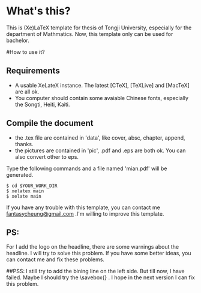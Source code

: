 # What's this?
This is (Xe)LaTeX template for thesis of Tongji University, especially for the department of Mathmatics. Now, this template only can be used for bachelor.

#How to use it?
## Requirements
* A usable XeLateX instance. The latest [CTeX], [TeXLive] and [MacTeX] are all ok.
*  You computer should contain some avaiable Chinese fonts, especially the Songti, Heiti, Kaiti.

## Compile the document

* the .tex file are contained in 'data', like cover, absc, chapter, append, thanks.
* the pictures are contained in 'pic', .pdf and .eps are both ok. You can also convert other to eps.

 Type the following commands and a file named 'mian.pdf' will be generated.

	$ cd $YOUR_WORK_DIR
	$ xelatex main
	$ xelate main

If you have any trouble with this template, you can contact me <fantasycheung@gmail.com> .I'm willing to improve this template.
## PS:
For I add the logo on the headline, there are some warnings about the headline. I will try to solve this problem. If you have some better ideas, you can contact me and fix these problems.

##PSS:
I still try to add the bining line on the left side. But till now, I have failed. Maybe I should try the \savebox{} . I hope in the next version I can fix this problem.